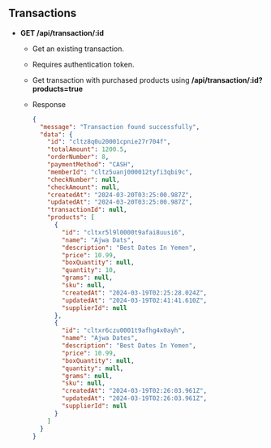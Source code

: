 ## Transactions

- **GET /api/transaction/:id**

  - Get an existing transaction.
  - Requires authentication token.
  - Get transaction with purchased products using **/api/transaction/:id?products=true**
  - Response

    ```json
    {
      "message": "Transaction found successfully",
      "data": {
        "id": "cltz8q0u20001cpnie27r704f",
        "totalAmount": 1200.5,
        "orderNumber": 8,
        "paymentMethod": "CASH",
        "memberId": "cltz5uanj000012tyfi3qbi9c",
        "checkNumber": null,
        "checkAmount": null,
        "createdAt": "2024-03-20T03:25:00.987Z",
        "updatedAt": "2024-03-20T03:25:00.987Z",
        "transactionId": null,
        "products": [
          {
            "id": "cltxr5l9l0000t9afai8uusi6",
            "name": "Ajwa Dats",
            "description": "Best Dates In Yemen",
            "price": 10.99,
            "boxQuantity": null,
            "quantity": 10,
            "grams": null,
            "sku": null,
            "createdAt": "2024-03-19T02:25:28.024Z",
            "updatedAt": "2024-03-19T02:41:41.610Z",
            "supplierId": null
          },
          {
            "id": "cltxr6czu0001t9afhg4x0ayh",
            "name": "Ajwa Dates",
            "description": "Best Dates In Yemen",
            "price": 10.99,
            "boxQuantity": null,
            "quantity": null,
            "grams": null,
            "sku": null,
            "createdAt": "2024-03-19T02:26:03.961Z",
            "updatedAt": "2024-03-19T02:26:03.961Z",
            "supplierId": null
          }
        ]
      }
    }
    ```
